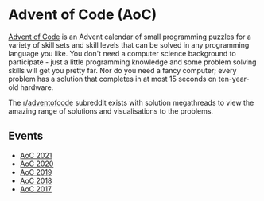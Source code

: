 # Advent of Code (AoC)

[Advent of Code](https://adventofcode.com/2021/about) is an Advent calendar of small programming puzzles for a variety of skill sets and skill levels that can be solved in any programming language you like. You don't need a computer science background to participate - just a little programming knowledge and some problem solving skills will get you pretty far. Nor do you need a fancy computer; every problem has a solution that completes in at most 15 seconds on ten-year-old hardware.

The [r/adventofcode](https://www.reddit.com/r/adventofcode/) subreddit exists with solution megathreads to view the amazing range of solutions and visualisations to the problems. 

## Events

* [AoC 2021](https://adventofcode.com/2021)
* [AoC 2020](https://adventofcode.com/2020)
* [AoC 2019](https://adventofcode.com/2019)
* [AoC 2018](https://adventofcode.com/2018)
* [AoC 2017](https://adventofcode.com/2017)
